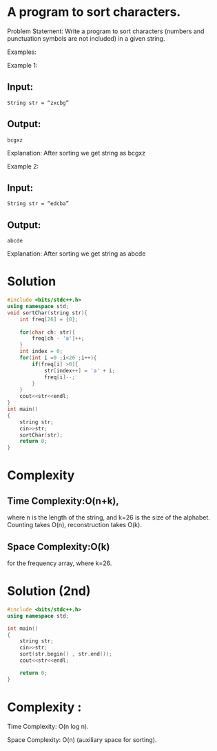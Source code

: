 # A program to sort characters.
Problem Statement:  Write a program to sort characters (numbers and punctuation symbols are not included) in a given string.

Examples:

Example 1:
## Input: 
```String str = “zxcbg”```
## Output: 
```bcgxz```

Explanation: After sorting we get string as bcgxz

Example 2:
## Input: 
```String str = “edcba”```
## Output: 
```abcde```

Explanation: After sorting we get string as abcde

# Solution
```C++
#include <bits/stdc++.h>
using namespace std;
void sortChar(string str){
    int freq[26] = {0};
    
    for(char ch: str){
        freq[ch - 'a']++;
    }
    int index = 0;
    for(int i =0 ;i<26 ;i++){
        if(freq[i] >0){
            str[index++] = 'a' + i;
            freq[i]--;
        }
    }
    cout<<str<<endl;
}
int main()
{
    string str;
    cin>>str;
    sortChar(str);
    return 0;
}
```
# Complexity
## Time Complexity:O(n+k), 
where n is the length of the string, and k=26 is the size of the alphabet.
Counting takes O(n), reconstruction takes O(k).

## Space Complexity:O(k) 
for the frequency array, where k=26.

# Solution (2nd)
```C++
#include <bits/stdc++.h>
using namespace std;

int main()
{
    string str;
    cin>>str;
    sort(str.begin() , str.end());
    cout<<str<<endl;

    return 0;
}
```
# Complexity :
Time Complexity: O(n log n).

Space Complexity: O(n) (auxiliary space for sorting).

